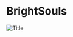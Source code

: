 # BrightSouls
![Title](https://cloud.githubusercontent.com/assets/23067721/19836242/8c9597de-9ecc-11e6-9d08-698a0fa53c08.png)

